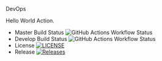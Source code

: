 DevOps

Hello World Action.

- Master Build Status ![GitHub Actions Workflow Status](https://img.shields.io/github/actions/workflow/status/Daniel109012/lab/main.yml?branch=master&style=flat-square)
- Develop Build Status ![GitHub Actions Workflow Status](https://img.shields.io/github/actions/workflow/status/Daniel109012/lab/main.yml?branch=develop&style=flat-square)
- License [![LICENSE](https://img.shields.io/github/license/Daniel109012/lab.svg?style=flat-square)](https://github.com/Daniel109012/lab/blob/master/LICENSE)
- Release [![Releases](https://img.shields.io/github/release/Daniel109012/lab/all.svg?style=flat-square)](https://github.com/Daniel109012/lab/releases)
